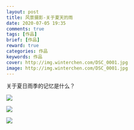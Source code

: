 ```yaml
---
layout: post
title: 风景摄影-关于夏天的雨
date: 2020-07-05 19:35
comments: true
tags: [作品]
brief: [作品]
reward: true
categories: 作品
keywords: 作品
cover: http://img.winterchen.com/DSC_0001.jpg
image: http://img.winterchen.com/DSC_0001.jpg
---
```


关于夏日雨季的记忆是什么？

![](http://img.winterchen.com/DSC_0001.jpg)

![](http://img.winterchen.com/DSC_0019.jpg)

![](http://img.winterchen.com/DSC_0013.jpg)